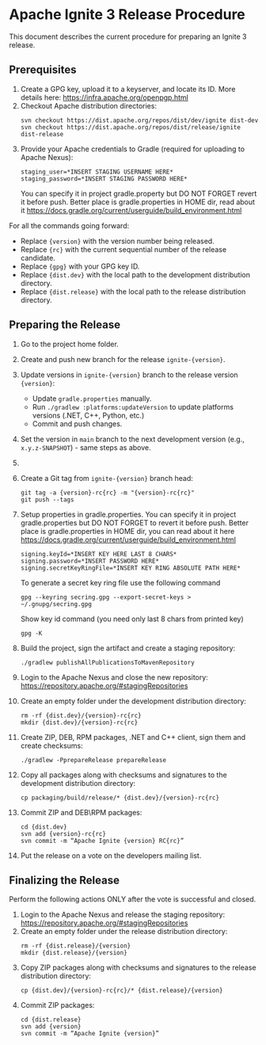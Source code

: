 # Apache Ignite 3 Release Procedure

This document describes the current procedure for preparing an Ignite 3 release.

## Prerequisites

1. Create a GPG key, upload it to a keyserver, and locate its ID. More details here: https://infra.apache.org/openpgp.html
2. Checkout Apache distribution directories:
   ```
   svn checkout https://dist.apache.org/repos/dist/dev/ignite dist-dev
   svn checkout https://dist.apache.org/repos/dist/release/ignite dist-release
   ```
3. Provide your Apache credentials to Gradle (required for uploading to Apache Nexus):
   ```
   staging_user=*INSERT STAGING USERNAME HERE*
   staging_password=*INSERT STAGING PASSWORD HERE*
   ```
   You can specify it in project gradle.property but DO NOT FORGET revert it before push.
   Better place is gradle.properties in HOME dir, read about it https://docs.gradle.org/current/userguide/build_environment.html

For all the commands going forward:
* Replace `{version}` with the version number being released.
* Replace `{rc}` with the current sequential number of the release candidate.
* Replace `{gpg}` with your GPG key ID.
* Replace `{dist.dev}` with the local path to the development distribution directory.
* Replace `{dist.release}` with the local path to the release distribution directory.

## Preparing the Release

1. Go to the project home folder.
2. Create and push new branch for the release `ignite-{version}`.
3. Update versions in `ignite-{version}` branch to the release version `{version}`:
   * Update `gradle.properties` manually.
   * Run `./gradlew :platforms:updateVersion` to update platforms versions (.NET, C++, Python, etc.)
   * Commit and push changes.
3. Set the version in `main` branch to the next development version (e.g., `x.y.z-SNAPSHOT`) - same steps as above.  
2. 
3. Create a Git tag from `ignite-{version}` branch head:
   ```
   git tag -a {version}-rc{rc} -m "{version}-rc{rc}"
   git push --tags
   ```
3. Setup properties in gradle.properties.
   You can specify it in project gradle.properties but DO NOT FORGET to revert it before push.
   Better place is gradle.properties in HOME dir, you can read about it here
   https://docs.gradle.org/current/userguide/build_environment.html
   ```
   signing.keyId=*INSERT KEY HERE LAST 8 CHARS*
   signing.password=*INSERT PASSWORD HERE*
   signing.secretKeyRingFile=*INSERT KEY RING ABSOLUTE PATH HERE*
   ```
   To generate a secret key ring file use the following command
   ```
   gpg --keyring secring.gpg --export-secret-keys > ~/.gnupg/secring.gpg
   ```
   Show key id command (you need only last 8 chars from printed key)
   ```
   gpg -K
   ```
4. Build the project, sign the artifact and create a staging repository:
   ```
   ./gradlew publishAllPublicationsToMavenRepository
   ```
5. Login to the Apache Nexus and close the new repository: https://repository.apache.org/#stagingRepositories
6. Create an empty folder under the development distribution directory:
   ```
   rm -rf {dist.dev}/{version}-rc{rc}
   mkdir {dist.dev}/{version}-rc{rc}
   ```
7. Create ZIP, DEB, RPM packages, .NET and C++ client, sign them and create checksums:
   ```
   ./gradlew -PprepareRelease prepareRelease
   ```
8. Copy all packages along with checksums and signatures to the development distribution directory:
   ```
   cp packaging/build/release/* {dist.dev}/{version}-rc{rc}
   ```
9. Commit ZIP and DEB\RPM packages:
   ```
   cd {dist.dev}
   svn add {version}-rc{rc}
   svn commit -m “Apache Ignite {version} RC{rc}”
   ```
   
10. Put the release on a vote on the developers mailing list.

## Finalizing the Release

Perform the following actions ONLY after the vote is successful and closed.

1. Login to the Apache Nexus and release the staging repository: https://repository.apache.org/#stagingRepositories
2. Create an empty folder under the release distribution directory:
   ```
   rm -rf {dist.release}/{version}
   mkdir {dist.release}/{version}
   ```
3. Copy ZIP packages along with checksums and signatures to the release distribution directory:
   ```
   cp {dist.dev}/{version}-rc{rc}/* {dist.release}/{version}
   ```
4. Commit ZIP packages:
   ```
   cd {dist.release}
   svn add {version}
   svn commit -m “Apache Ignite {version}”
   ```
